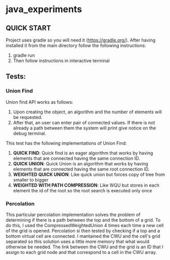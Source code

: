 # java_experiments

## QUICK START
Project uses gradle so you will need it (https://gradle.org/). After having installed it from the main directory follow the following instructions:
1) gradle run
2) Then follow instructions in interactive terminal

## Tests: 
### Union Find
Union find API works as follows:
1) Upon creating the object, an algorithm and the number of elements will be requested.
2) After that, an user can enter pair of connected values. If there is not already a path between them the system will print give notice on the debug terminal.

This test has the following implementations of Union Find:
1) __QUICK FIND__: Quick find is an eager algorithm that works by having elements that are connected having the same connection ID.
2) __QUICK UNION__: Quick Union is an algorithm that works by having elements that are connected having the same root connection ID.
3) __WEIGHTED QUICK UNION__: Like quick union but forces copy of tree from smaller to bigger
4) __WEIGHTED WITH PATH COMPRESSION__: Like WQU but stores in each element the id of the root so the root search is executed only once

### Percolation
This particular percolation implementation solves the problem of determining if there is a path between the top and the bottom of a grid. To do this, I used the CompressedWeightedUnion 4 times each time a new cell of the grid is opened. Percolation si then tested by checking if a top and a bottom virtual cell are connected. I mantained the CWU and the cell's grid separated so this solution uses a little more memory that what would otherwise be needed. The link between the CWU and the grid is an ID that I assign to each grid node and that correspond to a cell in the CWU array.
